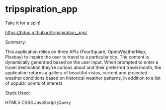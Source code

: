 # tripspiration_app

Take it for a spin! 

https://bduo.github.io/tripspiration_app/

Summary: 

This application relies on three APIs (FourSquare, OpenWeatherMap, Pixabay) to inspire the user to travel to a particular city. The content is dynamically generated based on the user input. When prompted to enter a travel destination they're curious about and their preferred travel month, the application returns a gallery of beautiful 
vistas, current and projected weather conditions based on historical weather patterns, in addition to a list of popular points of interest. 

Stack Used: 

HTML5
CSS3 
JavaScript
jQuery